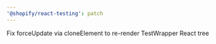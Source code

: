 ```yaml
---
'@shopify/react-testing': patch
---
```


Fix forceUpdate via cloneElement to re-render TestWrapper React tree
